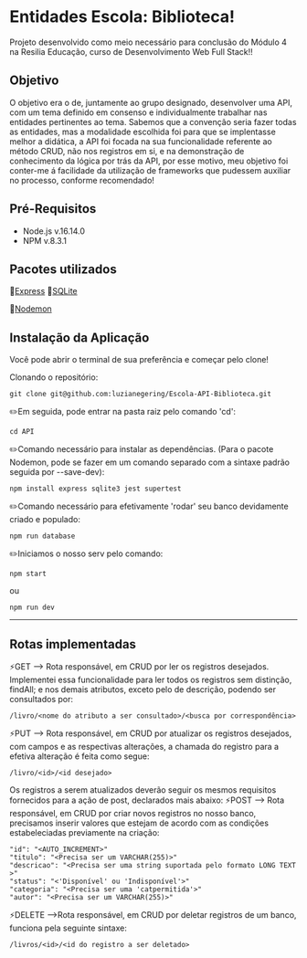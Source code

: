 # Entidades Escola: Biblioteca!

Projeto desenvolvido como meio necessário para conclusão do Módulo 4 na Resilia Educação, curso de Desenvolvimento Web Full Stack!!

## Objetivo
O objetivo era o de, juntamente ao grupo designado, desenvolver uma API, com um tema definido em consenso e individualmente trabalhar nas entidades pertinentes ao tema.
Sabemos que a convenção seria fazer todas as entidades, mas a modalidade escolhida foi para que se implentasse melhor a didática, a API foi focada na sua funcionalidade referente ao método CRUD, não nos registros em si, e na demonstração de conhecimento da lógica por trás da API, por esse motivo, meu objetivo foi conter-me á facilidade da utilização de frameworks que pudessem auxiliar no processo, conforme recomendado!

## Pré-Requisitos

* Node.js  v.16.14.0
* NPM v.8.3.1

## Pacotes utilizados
 📂[Express](https://www.npmjs.com/package/express)                            📂[SQLite](https://www.npmjs.com/package/sqlite3)  
                                                                              
 
  📂[Nodemon](https://www.npmjs.com/package/nodemon)                         
  

## Instalação da Aplicação

Você pode abrir o terminal de sua preferência e começar pelo clone!

Clonando o repositório:
```
git clone git@github.com:luzianegering/Escola-API-Biblioteca.git
```
✏️Em seguida, pode entrar na pasta raiz pelo comando 'cd':
```
cd API
```

✏️Comando necessário para instalar as dependências. (Para o pacote Nodemon, pode se fazer em um comando separado com a sintaxe padrão seguida por --save-dev):
```
npm install express sqlite3 jest supertest
```

✏️Comando necessário para efetivamente 'rodar' seu banco devidamente criado e populado:
```
npm run database
```

✏️Iniciamos o nosso serv pelo comando: 
```
npm start
```
ou
```
npm run dev
```

---

## Rotas implementadas

⚡️GET --> Rota responsável, em CRUD por ler os registros desejados. Implementei essa funcionalidade para ler todos os registros sem distinção, findAll; e nos demais atributos, exceto pelo de descrição, podendo ser consultados por:
```
/livro/<nome do atributo a ser consultado>/<busca por correspondência>
```

⚡️PUT --> Rota responsável, em CRUD por atualizar os registros desejados, com campos e as respectivas alterações, a chamada do registro para a efetiva alteração é feita como segue:
```
/livro/<id>/<id desejado>
```
Os registros a serem atualizados deverão seguir os mesmos requisitos fornecidos para a ação de post, declarados mais abaixo:
⚡️POST --> Rota responsável, em CRUD por criar novos registros no nosso banco, precisamos inserir valores que estejam de acordo com as condições estabeleciadas previamente na criação:
```
"id": "<AUTO_INCREMENT>"
"titulo": "<Precisa ser um VARCHAR(255)>"
"descricao": "<Precisa ser uma string suportada pelo formato LONG TEXT >"
"status": "<'Disponível' ou 'Indisponível'>"
"categoria": "<Precisa ser uma 'catpermitida'>"
"autor": "<Precisa ser um VARCHAR(255)>"
```

⚡️DELETE -->Rota responsável, em CRUD por deletar registros de um banco, funciona pela seguinte sintaxe:
```
/livros/<id>/<id do registro a ser deletado>
```
